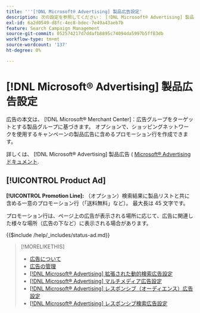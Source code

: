 ```yaml
---
title: '''[!DNL Microsoft® Advertising] 製品広告設定'
description: 次の設定を参照してください： [!DNL Microsoft® Advertising] 製品広告。
exl-id: 6a2d0549-d8fc-4ec8-bdec-7e49a43aeb7b
feature: Search Campaign Management
source-git-commit: 052574217d7ddafb8895c74094da5997b5ff83db
workflow-type: tm+mt
source-wordcount: '137'
ht-degree: 0%

---
```


# [!DNL Microsoft® Advertising] 製品広告設定

広告の本文は、 [!DNL Microsoft® Merchant Center]：広告グループをターゲットとする製品グループに基づきます。 オプションで、ショッピングネットワークを使用するキャンペーンの製品広告に含めるプロモーション行を作成できます。

詳しくは、 [!DNL Microsoft® Advertising] 製品広告 ( [Microsoft® Advertising ドキュメント](https://help.ads.microsoft.com/#apex/3/en/51082).

## [!UICONTROL Product Ad]

**[!UICONTROL Promotion Line]:** （オプション）検索結果に製品リストと共に含める一意のプロモーション行（「送料無料」など）。 最大長は 45 文字です。

プロモーション行は、ページ上の広告が表示される場所に応じて、広告に関連した様々な場所（広告の下など）に表示される場合があります。

<!-- **[!UICONTROL Status]:** -->

{{$include /help/_includes/status-ad.md}}

>[!MORELIKETHIS]
>
>* [広告について](ad-about.md)
>* [広告の管理](ad-manage.md)
>* [[!DNL Microsoft® Advertising] 拡張された動的検索広告設定](ad-settings-microsoft-dsa.md)
>* [[!DNL Microsoft® Advertising] マルチメディア広告設定](ad-settings-microsoft-multimedia.md)
>* [[!DNL Microsoft® Advertising] レスポンシブ（オーディエンス）広告設定](ad-settings-microsoft-responsive.md)
>* [[!DNL Microsoft® Advertising] レスポンシブ検索広告設定](ad-settings-microsoft-rsa.md)
